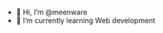 - 👋 Hi, I’m @meenware
- 🌱 I’m currently learning Web development

<!---
meenware/meenware is a ✨ special ✨ repository because its `README.md` (this file) appears on your GitHub profile.
You can click the Preview link to take a look at your changes.
--->

